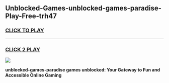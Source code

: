 
## Unblocked-Games-unblocked-games-paradise-Play-Free-trh47
<h3>
<a href="https://premium76.site?title=unblocked-games-paradise&ref=10A">CLICK TO PLAY</a></h3>
<hr>

<h3>
<a href="https://premium76.site?title=unblocked-games-paradise&ref=10A">CLICK 2 PLAY</a>
  
</h3>

<a href="https://premium76.site?title=unblocked-games-paradise&ref=10A"><img src="https://clearcache.store/games.png"></a>


**unblocked-games-paradise games unblocked: Your Gateway to Fun and Accessible Online Gaming**
